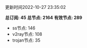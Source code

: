 更新时间2022-10-27 23:35:02

**总订阅: 45**
**总节点: 2164**
**有效节点: 289**
- ss节点: 146
- v2ray节点: 108
- trojan节点: 35
